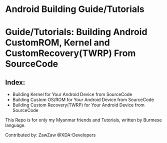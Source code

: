 # Android Building Guide/Tutorials

# Guide/Tutorials: Building Android CustomROM, Kernel and CustomRecovery(TWRP) From SourceCode

## Index:
- Building Kernel for Your Android Device from SourceCode
- Building Custom OS/ROM for Your Android Device from SourceCode
- Building Custom Recovery(TWRP) for Your Android Device from SourceCode

This Repo is for only my Myanmar friends and Tutorials, written by Burmese language.

Contributed by: ZawZaw @XDA-Developers
